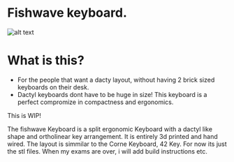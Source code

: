 # Fishwave keyboard.
![alt text](https://github.com/gitsticks/fishwave-keyboard/blob/main/docs/keyboard.png?raw=true)

# What is this?
- For the people that want a dacty layout, without having 2 brick sized keyboards on their desk.
- Dactyl keyboards dont have to be huge in size! This keyboard is a perfect compromize in compactness and ergonomics.

This is WIP!


The fishwave Keyboard is a split ergonomic Keyboard with a dactyl like shape and ortholinear key arrangement. It is entirely 3d printed and hand wired. The layout is simmilar to the Corne Keyboard, 42 Key. 
For now its just the stl files. When my exams are over, i will add build instructions etc.
